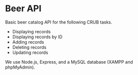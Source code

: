 # Beer API

Basic beer catalog API for the following CRUB tasks. 

- Displaying records
- Displaying records by ID
- Adding records
- Deleting records
- Updating records

We use Node.js, Express, and a MySQL database (XAMPP and phpMyAdmin). 